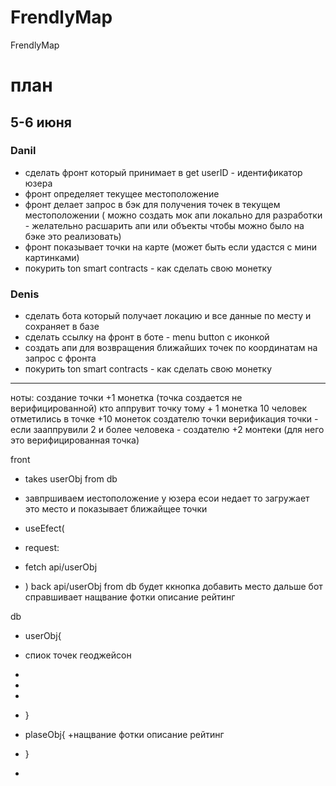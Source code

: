 # FrendlyMap
FrendlyMap


# план 

## 5-6 июня

### Danil

- сделать фронт который принимает в get userID - идентификатор юзера
- фронт определяет текущее местоположение
- фронт делает запрос в бэк для получения точек в текущем местоположении ( можно создать мок апи локально для разработки - желательно расшарить апи или объекты чтобы можно было на бэке это реализовать)
- фронт показывает точки на карте (может быть если удастся с мини картинками)
- покурить ton smart contracts - как сделать свою монетку

### Denis
- сделать бота который получает локацию и все данные по месту и сохраняет в базе
- сделать ссылку на фронт в боте  - menu button c иконкой
- создать апи для возвращения ближайших точек по координатам на запрос с фронта
- покурить ton smart contracts - как сделать свою монетку



------------------  

ноты:
создание точки +1 монетка (точка создается не верифицированной)
кто аппрувит точку тому + 1 монетка
10 человек отметились в точке +10 монеток создателю точки
верификация точки - если зааппрувили 2 и более человека - создателю +2 монтеки (для него это верифицированная точка)



front
 + takes userObj from db
 + завпршиваем иестоположение у юзера 
есои недает то загружает это место
и показывает ближайщее точки

 + useEfect(
 +    request:
 +    fetch api/userObj 
 +    )
back api/userObj from db
   будет ккнопка добавить место
  дальше бот справшивает
  нащвание
  фотки
  описание
  рейтинг
   
 
db
 + userObj{
 +  спиок точек геоджейсон 
 +  
 +
 +
 + }
 + plaseObj{
 +нащвание
  фотки
  описание
  рейтинг


 + }
 + 


